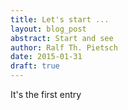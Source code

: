 ```yaml
---
title: Let's start ...
layout: blog_post
abstract: Start and see
author: Ralf Th. Pietsch
date: 2015-01-31
draft: true
---
```

It's the first entry
